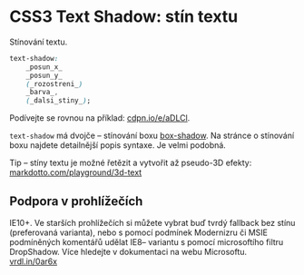 CSS3 Text Shadow: stín textu
============================

Stínování textu.

```css
text-shadow:
    _posun_x_
    _posun_y_
    (_rozostreni_)
    _barva_,
    (_dalsi_stiny_);
```

Podívejte se rovnou na příklad: [cdpn.io/e/aDLCl](https://cdpn.io/e/aDLCl).

`text-shadow` má dvojče – stínování boxu [box-shadow](css3-box-shadow.md). Na stránce o stínování boxu najdete detailnější popis syntaxe. Je velmi podobná.

Tip – stíny textu je možné řetězit a vytvořit až pseudo-3D efekty: [markdotto.com/playground/3d-text](http://markdotto.com/playground/3d-text/)

Podpora v prohlížečích
----------------------

IE10+. Ve starších prohlížečích si můžete vybrat buď tvrdý fallback bez stínu  (preferovaná varianta), nebo s&nbsp;pomocí podmínek Modernizru či MSIE podmíněných komentářů udělat IE8– variantu s&nbsp;pomocí microsoftího filtru DropShadow. Více hledejte v dokumentaci na webu Microsoftu. [vrdl.in/0ar6x](http://msdn.microsoft.com/en-us/library/ms533086.aspx)
